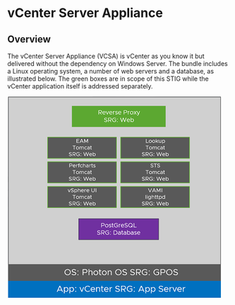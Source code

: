 # vCenter Server Appliance

## Overview
The vCenter Server Appliance (VCSA) is vCenter as you know it but delivered without the dependency on Windows Server. The bundle includes a Linux operating system, a number of web servers and a database, as illustrated below. The green boxes are in scope of this STIG while the vCenter application itself is addressed separately.


<img src="https://github.com/vmware/dod-compliance-and-automation/blob/vsphere7/vsphere/7.0/vcsa/Diagram.png" width="484" height="457">


